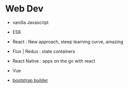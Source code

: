# Web Dev

- vanilla Javascript
- ES6
- React : New approach, steep learning curve, amazing 
- Flux | Redux : state containers
- React Native : apps on the go with react

- Vue

- [bootstrap builder](https://bootstrap.build/<applet></applet>)
